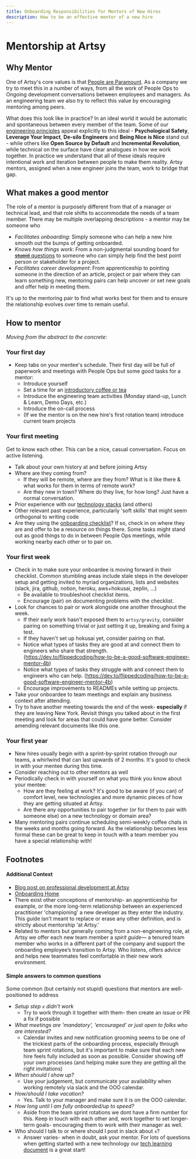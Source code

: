 ```yaml
---
title: Onboarding Responsibilities for Mentors of New Hires
description: How to be an effective mentor of a new hire
---
```


# Mentorship at Artsy

## Why Mentor
One of Artsy's core values is that [People are Paramount](/culture/what-is-artsy.md#people-are-paramount). As a company we try to meet this in a number of ways, from all the work of People Ops to Ongoing development conversations between employees and managers. As an engineering team we also try to reflect this value by encouraging mentoring among peers.

What does this look like in practice? In an ideal world it would be automatic and spontaneous between every member of the team. Some of our [engineering principles](https://github.com/artsy/README/blob/master/culture/engineering-principles.md#readme) appeal explicitly to this ideal - **Psychological Safety**, **Leverage Your Impact**, **De-silo Engineers** and **Being Nice is Nice** stand out - while others like **Open Source by Default** and **Incremental Revolution**, while technical on the surface have clear analogues in how we work together. In practice we understand that all of these ideals require intentional work and iteration between people to make them reality. Artsy mentors, assigned when a new engineer joins the team, work to bridge that gap.

## What makes a good mentor
The role of a mentor is purposely different from that of a manager or technical lead, and that role shifts to accommodate the needs of a team member. There may be multiple overlapping descriptions - a mentor may be someone who
- *Facilitates onboarding*: Simply someone who can help a new hire smooth out the bumps of getting onboarded.
- *Knows how things work*: From a non-judgmental sounding board for [<strike>stupid</strike> questions](#simple-answers-to-common-questions) to someone who can simply help find the best point person or stakeholder for a project.
- *Facilitates career development*: From apprenticeship to pointing someone in the direction of an article, project or pair where they can learn something new, mentoring pairs can help uncover or set new goals and offer help in meeting them.

It's up to the mentoring pair to find what works best for them and to ensure the relationship evolves over time to remain useful.

## How to mentor
*Moving from the abstract to the concrete:*

### Your first day
- Keep tabs on your mentee's schedule. Their first day will be full of paperwork and meetings with People Ops but some good tasks for a mentor:
  - Introduce yourself
  - Set a time for an [introductory coffee or tea](#your-first-meeting)
  - Introduce the engineering team activities (Monday stand-up, Lunch & Learn, Demo Days, etc.)
  - Introduce the on-call process
  - (If we the mentor is on the new hire's first rotation team) introduce current team projects
  

### Your first meeting
Get to know each other. This can be a nice, casual conversation. Focus on active listening.

- Talk about your own history at and before joining Artsy
- Where are they coming from?
  - If they will be remote, where are they from? What is it like there & what works for them in terms of remote work?
  - Are they new in town? Where do they live, for how long? Just have a normal conversation.
- Prior experience with our [technology stacks](/playbooks/technology-choices.md) (and others)
- Other relevant past experience, particularly 'soft skills' that might seem orthogonal to writing code
- Are they using the [onboarding checklist](https://github.com/artsy/README/blob/master/.github/ISSUE_TEMPLATE/engineering-onboarding.md)? If so, check in on where they are and offer to be a resource on things there. Some tasks might stand out as good things to do in between People Ops meetings, while working nearby each other or to pair on.

### Your first week
- Check in to make sure your onboardee is moving forward in their checklist. Common stumbling areas include stale steps in the developer setup and getting invited to myriad organizations, lists and websites (slack, jira, github, notion, heroku, aws+hokusai, zeplin, ...)
  - Be available to troubleshoot checklist items.
  - Encourage (pair) on documenting problems with the checklist.
- Look for chances to pair or work alongside one another throughout the week.
  - If their early work hasn't exposed them to `artsy/gravity`, consider pairing on something trivial or just setting it up, breaking and fixing a test.
  - If they haven't set up hokusai yet, consider pairing on that.
  - Notice what types of tasks they are good at and connect them to engineers who share that strength. (https://dev.to/flippedcoding/how-to-be-a-good-software-engineer-mentor-4b)
  - Notice what types of tasks they struggle with and connect them to engineers who can help. (https://dev.to/flippedcoding/how-to-be-a-good-software-engineer-mentor-4b)
  - Encourage improvements to READMEs while setting up projects.
- Take your onboardee to team meetings and explain any business context after attending.
- Try to have another meeting towards the end of the week- **especially** if they are leaving New York. Revisit things you talked about in the first meeting and look for areas that could have gone better. Consider amending relevant documents like this one.

### Your first year
- New hires usually begin with a sprint-by-sprint rotation through our teams, a whirlwind that can last upwards of 2 months. It's good to check in with your mentee during this time.
- Consider reaching out to other mentors as well
- Periodically check in with yourself on what you think you know about your mentee:
  - How are they feeling at work? It's good to be aware (if you can) of comfort level, new technologies and more dynamic pieces of how they are getting situated at Artsy.
  - Are there any opportunities to pair together (or for them to pair with someone else) on a new technology or domain area?
- Many mentoring pairs continue scheduling semi-weekly coffee chats in the weeks and months going forward. As the relationship becomes less formal these can be great to keep in touch with a team member you have a special relationship with!

## Footnotes
#### Additional Context
- [Blog post on professional development at Artsy](http://artsy.github.io/blog/2016/09/22/professional-development-at-artsy-engineering/)
- [Onboarding Home](/onboarding)
- There exist other conceptions of mentorship- an apprenticeship for example, or the more long-term relationship between an experienced practitioner 'championing' a new developer as they enter the industry. This guide isn't meant to replace or erase any other definition, and is strictly about mentorship 'at Artsy.'
- Related to mentors but generally coming from a non-engineering role, at Artsy we offer each new team member a *spirit guide*— a tenured team member who works in a different part of the company and support the onboarding employee’s transition to Artsy.  Who listens, offers advice and helps new teammates feel comfortable in their new work environment.
<!-- - TODO: talk to Orta/Sarah/Joey about how we used to do it. -->

#### Simple answers to common questions
Some common (but certainly not stupid) questions that mentors are well-positioned to address
- *Setup step `x` didn't work*
  - Try to work through it together with them- then create an issue or PR a fix if possible
- *What meetings are 'mandatory', 'encouraged' or just open to folks who are interested?* 
  - Calendar invites and new notification grooming seems to be one of the trickiest parts of the onboarding process, especially through team sprint rotations, but it's important to make sure that each new hire feels fully included as soon as possible. Consider showing off your own processes (and helping make sure they are getting all the right invitations)
- *When should I show up?*
  - Use your judgement, but communicate your availability when working remotely via slack and the OOO calendar.
- *How/should I take vacation?*
  - Yes. Talk to your manager and make sure it is on the OOO calendar.
- *How long until I am fully onboarded/up to speed?*
  - Aside from the team sprint rotations we dont have a firm number for this. Keep in touch with each other and, work together to set longer-term goals- encouraging them to work with their manager as well.
- Who should I talk to or where should I post in slack about `x`?
  - Answer varies- when in doubt, ask your mentor. For lots of questions when getting started with a new technology our [tech learning document](/resources/tech-learning.md) is a great start!

